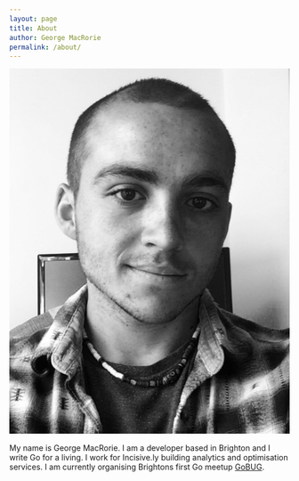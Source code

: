 ```yaml
---
layout: page
title: About
author: George MacRorie
permalink: /about/
---
```


![George MacRorie](/assets/me.jpg)

My name is George MacRorie. I am a developer based in Brighton and I write Go for a living.
I work for Incisive.ly building analytics and optimisation services.
I am currently organising Brightons first Go meetup [GoBUG](http://gobug.me).
